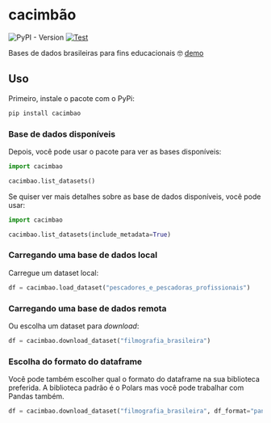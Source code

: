 # cacimbão

![PyPI - Version](https://img.shields.io/pypi/v/cacimbao) [![Test](https://github.com/anapaulagomes/cacimbao/actions/workflows/ci.yml/badge.svg)](https://github.com/anapaulagomes/cacimbao/actions/workflows/ci.yml)

Bases de dados brasileiras para fins educacionais 🤓 [demo](https://huggingface.co/spaces/anapaulagomes/pescadores-e-pescadoras-profissionais)

## Uso

Primeiro, instale o pacote com o PyPi:

```bash
pip install cacimbao
```

### Base de dados disponíveis

Depois, você pode usar o pacote para ver as bases disponíveis:

```python
import cacimbao

cacimbao.list_datasets()
```

Se quiser ver mais detalhes sobre as base de dados disponíveis, você pode usar:

```python
import cacimbao

cacimbao.list_datasets(include_metadata=True)
```

### Carregando uma base de dados local

Carregue um dataset local:

```python
df = cacimbao.load_dataset("pescadores_e_pescadoras_profissionais")
```

### Carregando uma base de dados remota

Ou escolha um dataset para _download_:

```python
df = cacimbao.download_dataset("filmografia_brasileira")
```

### Escolha do formato do dataframe

Você pode também escolher qual o formato do dataframe na sua biblioteca preferida.
A biblioteca padrão é o Polars mas você pode trabalhar com Pandas também.

```python
df = cacimbao.download_dataset("filmografia_brasileira", df_format="pandas")
```
